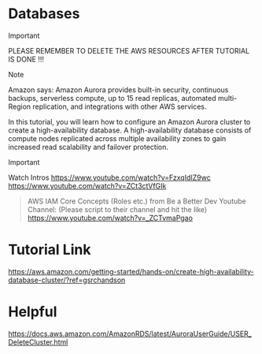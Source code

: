 # Databases

> [!IMPORTANT]
> PLEASE REMEMBER TO DELETE THE AWS RESOURCES AFTER TUTORIAL IS DONE !!!

> [!NOTE]
> Amazon says: Amazon Aurora provides built-in security, continuous backups, serverless compute, up to 15 read replicas, automated multi-Region replication, and integrations with other AWS services.

In this tutorial, you will learn how to configure an Amazon Aurora cluster to create a high-availability database. A high-availability database consists of compute nodes replicated across multiple availability zones to gain increased read scalability and failover protection.

> [!IMPORTANT]
> Watch Intros
> https://www.youtube.com/watch?v=FzxqIdIZ9wc
> https://www.youtube.com/watch?v=ZCt3ctVfGIk

> AWS IAM Core Concepts (Roles etc.) from Be a Better Dev Youtube Channel: (Please script to their channel and hit the like)
> https://www.youtube.com/watch?v=_ZCTvmaPgao

# Tutorial Link
https://aws.amazon.com/getting-started/hands-on/create-high-availability-database-cluster/?ref=gsrchandson

# Helpful
https://docs.aws.amazon.com/AmazonRDS/latest/AuroraUserGuide/USER_DeleteCluster.html

